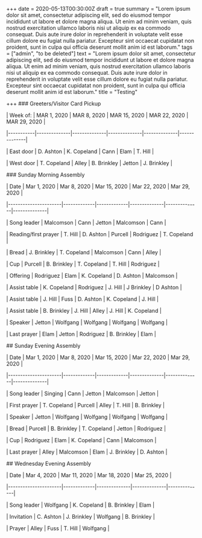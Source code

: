 +++
date = 2020-05-13T00:30:00Z
draft = true
summary = "Lorem ipsum dolor sit amet, consectetur adipiscing elit, sed do eiusmod tempor incididunt ut labore et dolore magna aliqua. Ut enim ad minim veniam, quis nostrud exercitation ullamco laboris nisi ut aliquip ex ea commodo consequat. Duis aute irure dolor in reprehenderit in voluptate velit esse cillum dolore eu fugiat nulla pariatur. Excepteur sint occaecat cupidatat non proident, sunt in culpa qui officia deserunt mollit anim id est laborum."
tags = ["admin", "to be deleted"]
text = "Lorem ipsum dolor sit amet, consectetur adipiscing elit, sed do eiusmod tempor incididunt ut labore et dolore magna aliqua. Ut enim ad minim veniam, quis nostrud exercitation ullamco laboris nisi ut aliquip ex ea commodo consequat. Duis aute irure dolor in reprehenderit in voluptate velit esse cillum dolore eu fugiat nulla pariatur. Excepteur sint occaecat cupidatat non proident, sunt in culpa qui officia deserunt mollit anim id est laborum."
title = "Testing"

+++
\### Greeters/Visitor Card Pickup

| Week of:  | MAR 1, 2020  | MAR 8, 2020  | MAR 15, 2020 | MAR 22, 2020 | MAR 29, 2020 |

|-----------|--------------|--------------|--------------|--------------|--------------|

| East door | D. Ashton   | K. Copeland | Cann         | Elam         | T. Hill     |

| West door | T. Copeland | Alley        | B. Brinkley | Jetton       | J. Brinkley |

\### Sunday Morning Assembly

| Date                 | Mar 1, 2020 | Mar 8, 2020 | Mar 15, 2020 | Mar 22, 2020 | Mar 29, 2020 |

|----------------------|-------------|-------------|--------------|--------------|--------------|

| Song leader          | Malcomson   | Cann        | Jetton       | Malcomson    | Cann         |

| Reading/first prayer | T. Hill      | D. Ashton    | Purcell      | Rodriguez    | T. Copeland   |

| Bread                | J. Brinkley  | T. Copeland  | Malcomson    | Cann         | Alley        |

| Cup                  | Purcell     | B. Brinkley  | T. Copeland   | T. Hill       | Rodriguez    |

| Offering             | Rodriguez   | Elam        | K. Copeland   | D. Ashton     | Malcomson    |

| Assist table         | K. Copeland  | Rodriguez   | J. Hill       | J Brinkley   | D Ashton     |

| Assist table         | J. Hill      | Fuss        | D. Ashton     | K. Copeland   | J. Hill       |

| Assist table         | B. Brinkley  | J. Hill      | Alley        | J. Hill       | K. Copeland   |

| Speaker              | Jetton      | Wolfgang    | Wolfgang     | Wolfgang     | Wolfgang     |

| Last prayer          | Elam        | Jetton      | Rodriguez    | B. Brinkley   | Elam         |

\## Sunday Evening Assembly

| Date                 | Mar 1, 2020 | Mar 8, 2020 | Mar 15, 2020 | Mar 22, 2020 | Mar 29, 2020 |

|----------------------|-------------|-------------|--------------|--------------|--------------|

| Song leader          | Singing     | Cann        | Jetton       | Malcomson    | Jetton       |

| First prayer         | T. Copeland  | Purcell     | Alley        | T. Hill       | B. Brinkley   |

| Speaker              | Jetton      | Wolfgang    | Wolfgang     | Wolfgang     | Wolfgang     |

| Bread                | Purcell     | B. Brinkley  | T. Copeland   | Jetton       | Rodriguez    |

| Cup                  | Rodriguez   | Elam        | K. Copeland   | Cann         | Malcomson    |

| Last prayer          | Alley       | Malcomson   | Elam         | J. Brinkley   | D. Ashton     |

\## Wednesday Evening Assembly

| Date                 | Mar 4, 2020 | Mar 11, 2020 | Mar 18, 2020 | Mar 25, 2020 |

|----------------------|-------------|--------------|--------------|--------------|

| Song leader          | Wolfgang    | K. Copeland   | B. Brinkley   | Elam         |

| Invitation           | C. Ashton    | J. Brinkley   | Wolfgang     | B. Brinkley   |

| Prayer               | Alley       | Fuss         | T. Hill       | Wolfgang     |